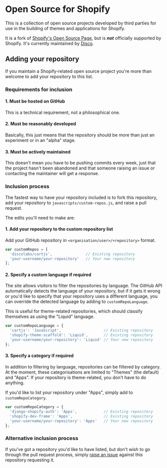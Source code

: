 Open Source for Shopify
=======================
This is a collection of open source projects developed by third parties for use
in the building of themes and applications for Shopify.  

It is a fork of [Shopify's Open Source Page][], but is ***not*** officially
supported by Shopify. It's currently maintained by [Disco][].


## Adding your repository
If you maintain a Shopify-related open source project you're more than welcome
to add your repository to this list.

### Requirements for inclusion

#### 1. Must be hosted on GitHub
This is a technical requirement, not a philosophical one.

#### 2. Must be reasonably developed
Basically, this just means that the repository should be more than just an
experiment or in an "alpha" stage.
 
#### 3. Must be actively maintained
This doesn't mean you have to be pushing commits every week, just that the
project hasn't been abandoned and that someone raising an issue or contacting
the maintainer will get a response.

### Inclusion process
The fastest way to have your repository included is to fork this repository,
add your repository to `javascripts/custom-repos.js`, and raise a pull request.

The edits you'll need to make are:

#### 1. Add your repository to the custom repository list
Add your GitHub repository in `<organisation/user>/<repository>` format.

```js
var customRepos = [
  'discolabs/cartjs',               // Existing repository
  'your-username/your-repository'   // Your new repository
];
```

#### 2. Specify a custom language if required
The site allows visitors to filter the repositories by language. The GitHub API
automatically detects the language of your repository, but if it gets it wrong
or you'd like to specify that your repository uses a different language, you
can override the detected language by adding to `customRepoLanguage`.

This is useful for theme-related repositories, which should classify themselves
as using the "Liquid" language.

```js
var customRepoLanguage = {
  'cartjs': 'JavaScript',                   // Existing repository
  'shopify-theme-scaffold': 'Liquid',       // Existing repository
  'your-username/your-repository': 'Liquid' // Your new repository
};
```

#### 3. Specify a category if required
In addition to filtering by language, repositories can be filtered by category.
At the moment, these categorisations are limited to "Themes" (the default) and
"Apps". If your repository is theme-related, you don't have to do anything.

If you'd like to list your repository under "Apps", simply add to
`customRepoCategory`.
  
```js
var customRepoCategory = {
  'django-shopify-auth': 'Apps',            // Existing repository
  'shopify-dev-frame': 'Apps',              // Existing repository
  'your-username/your-repository': 'Apps'   // Your new repository
};
```

### Alternative inclusion process
If you've got a repository you'd like to have listed, but don't wish to go
through the pull request process, simply [raise an issue][] against this
repository requesting it.


[Shopify's Open Source Page]: http://shopify.github.io/
[Disco]: http://discolabs.com
[raise an issue]: https://github.com/discolabs/opensourceforshopify.com/issues

